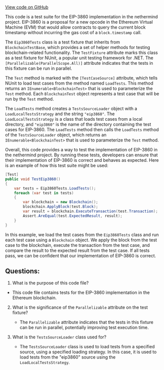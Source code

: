 [View code on GitHub](https://github.com/nethermindeth/nethermind/Ethereum.Blockchain.Block.Test/Eip3860Tests.cs)

This code is a test suite for the EIP-3860 implementation in the nethermind project. EIP-3860 is a proposal for a new opcode in the Ethereum Virtual Machine (EVM) that would allow contracts to query the current block timestamp without incurring the gas cost of a `block.timestamp` call. 

The `Eip3860Tests` class is a test fixture that inherits from `BlockchainTestBase`, which provides a set of helper methods for testing blockchain-related functionality. The `TestFixture` attribute marks this class as a test fixture for NUnit, a popular unit testing framework for .NET. The `[Parallelizable(ParallelScope.All)]` attribute indicates that the tests in this fixture can be run in parallel.

The `Test` method is marked with the `[TestCaseSource]` attribute, which tells NUnit to load test cases from the method named `LoadTests`. This method returns an `IEnumerable<BlockchainTest>` that is used to parameterize the `Test` method. Each `BlockchainTest` object represents a test case that will be run by the `Test` method.

The `LoadTests` method creates a `TestsSourceLoader` object with a `LoadLocalTestsStrategy` and the string `"eip3860"`. The `LoadLocalTestsStrategy` is a class that loads test cases from a local directory, and `"eip3860"` is the name of the directory containing the test cases for EIP-3860. The `LoadTests` method then calls the `LoadTests` method of the `TestsSourceLoader` object, which returns an `IEnumerable<BlockchainTest>` that is used to parameterize the `Test` method.

Overall, this code provides a way to test the implementation of EIP-3860 in the nethermind project. By running these tests, developers can ensure that their implementation of EIP-3860 is correct and behaves as expected. Here is an example of how this test suite might be used:

```csharp
[Test]
public void TestEip3860()
{
    var tests = Eip3860Tests.LoadTests();
    foreach (var test in tests)
    {
        var blockchain = new Blockchain();
        blockchain.ApplyBlock(test.Block);
        var result = blockchain.ExecuteTransaction(test.Transaction);
        Assert.AreEqual(test.ExpectedResult, result);
    }
}
```

In this example, we load the test cases from the `Eip3860Tests` class and run each test case using a `Blockchain` object. We apply the block from the test case to the blockchain, execute the transaction from the test case, and compare the result to the expected result from the test case. If all tests pass, we can be confident that our implementation of EIP-3860 is correct.
## Questions: 
 1. What is the purpose of this code file?
   - This code file contains tests for the EIP-3860 implementation in the Ethereum blockchain.

2. What is the significance of the `Parallelizable` attribute on the test fixture?
   - The `Parallelizable` attribute indicates that the tests in this fixture can be run in parallel, potentially improving test execution time.

3. What is the `TestsSourceLoader` class used for?
   - The `TestsSourceLoader` class is used to load tests from a specified source, using a specified loading strategy. In this case, it is used to load tests from the "eip3860" source using the `LoadLocalTestsStrategy`.